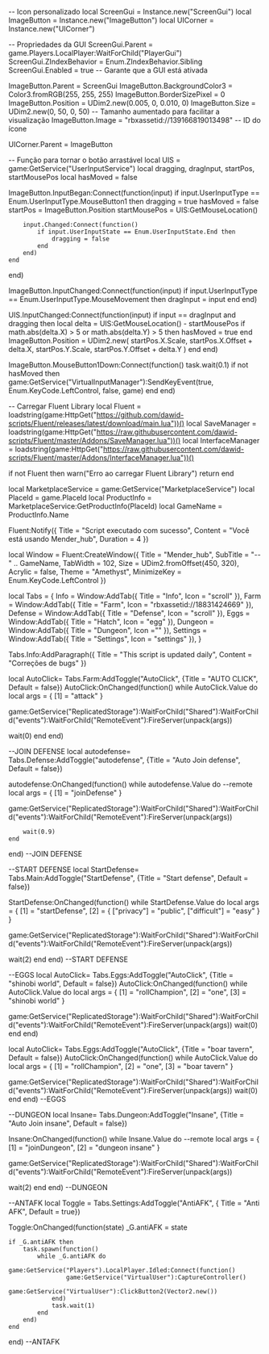 -- Icon personalizado
local ScreenGui = Instance.new("ScreenGui")
local ImageButton = Instance.new("ImageButton")
local UICorner = Instance.new("UICorner")

-- Propriedades da GUI
ScreenGui.Parent = game.Players.LocalPlayer:WaitForChild("PlayerGui")
ScreenGui.ZIndexBehavior = Enum.ZIndexBehavior.Sibling
ScreenGui.Enabled = true -- Garante que a GUI está ativada

ImageButton.Parent = ScreenGui
ImageButton.BackgroundColor3 = Color3.fromRGB(255, 255, 255)
ImageButton.BorderSizePixel = 0
ImageButton.Position = UDim2.new(0.005, 0, 0.010, 0)
ImageButton.Size = UDim2.new(0, 50, 0, 50) -- Tamanho aumentado para facilitar a visualização
ImageButton.Image = "rbxassetid://139166819013498" -- ID do ícone

UICorner.Parent = ImageButton

-- Função para tornar o botão arrastável
local UIS = game:GetService("UserInputService")
local dragging, dragInput, startPos, startMousePos
local hasMoved = false

ImageButton.InputBegan:Connect(function(input)
    if input.UserInputType == Enum.UserInputType.MouseButton1 then
        dragging = true
        hasMoved = false
        startPos = ImageButton.Position
        startMousePos = UIS:GetMouseLocation()

        input.Changed:Connect(function()
            if input.UserInputState == Enum.UserInputState.End then
                dragging = false
            end
        end)
    end
end)

ImageButton.InputChanged:Connect(function(input)
    if input.UserInputType == Enum.UserInputType.MouseMovement then
        dragInput = input
    end
end)

UIS.InputChanged:Connect(function(input)
    if input == dragInput and dragging then
        local delta = UIS:GetMouseLocation() - startMousePos
        if math.abs(delta.X) > 5 or math.abs(delta.Y) > 5 then 
            hasMoved = true
        end
        ImageButton.Position = UDim2.new(
            startPos.X.Scale, startPos.X.Offset + delta.X,
            startPos.Y.Scale, startPos.Y.Offset + delta.Y
        )
    end
end)

ImageButton.MouseButton1Down:Connect(function()
    task.wait(0.1)
    if not hasMoved then
        game:GetService("VirtualInputManager"):SendKeyEvent(true, Enum.KeyCode.LeftControl, false, game)
    end
end)

-- Carregar Fluent Library
local Fluent = loadstring(game:HttpGet("https://github.com/dawid-scripts/Fluent/releases/latest/download/main.lua"))()
local SaveManager = loadstring(game:HttpGet("https://raw.githubusercontent.com/dawid-scripts/Fluent/master/Addons/SaveManager.lua"))()
local InterfaceManager = loadstring(game:HttpGet("https://raw.githubusercontent.com/dawid-scripts/Fluent/master/Addons/InterfaceManager.lua"))()

if not Fluent then
    warn("Erro ao carregar Fluent Library")
    return
end

local MarketplaceService = game:GetService("MarketplaceService")
local PlaceId = game.PlaceId
local ProductInfo = MarketplaceService:GetProductInfo(PlaceId)
local GameName = ProductInfo.Name

Fluent:Notify({ 
    Title = "Script executado com sucesso", 
    Content = "Você está usando Mender_hub",
    Duration = 4 
})

local Window = Fluent:CreateWindow({
    Title = "Mender_hub",
    SubTitle = "-- " .. GameName,
    TabWidth = 102,
    Size = UDim2.fromOffset(450, 320),
    Acrylic = false,
    Theme = "Amethyst",
    MinimizeKey = Enum.KeyCode.LeftControl
})

local Tabs = {
    Info = Window:AddTab({ Title = "Info", Icon = "scroll" }),
    Farm = Window:AddTab({ Title = "Farm", Icon = "rbxassetid://18831424669" }),
    Defense = Window:AddTab({ Title = "Defense", Icon = "scroll" }),
    Eggs = Window:AddTab({ Title = "Hatch", Icon = "egg" }),
    Dungeon = Window:AddTab({ Title = "Dungeon", Icon ="" }),
    Settings = Window:AddTab({ Title = "Settings", Icon = "settings" }),
}

Tabs.Info:AddParagraph({
    Title = "This script is updated daily",
    Content = "Correções de bugs"
})


local AutoClick= Tabs.Farm:AddToggle("AutoClick", {Title = "AUTO CLICK", Default = false})
AutoClick:OnChanged(function()
    while AutoClick.Value do
    local args = {
    [1] = "attack"
}

game:GetService("ReplicatedStorage"):WaitForChild("Shared"):WaitForChild("events"):WaitForChild("RemoteEvent"):FireServer(unpack(args))

wait(0)
           end
end)

--JOIN DEFENSE
local autodefense= Tabs.Defense:AddToggle("autodefense", {Title = "Auto Join defense", Default = false})

autodefense:OnChanged(function()
    while autodefense.Value do
--remote
local args = {
    [1] = "joinDefense"
}

game:GetService("ReplicatedStorage"):WaitForChild("Shared"):WaitForChild("events"):WaitForChild("RemoteEvent"):FireServer(unpack(args))

        wait(0.9)
    end
end)
--JOIN DEFENSE

--START DEFENSE
local StartDefense= Tabs.Main:AddToggle("StartDefense", {Title = "Start defense", Default = false})

StartDefense:OnChanged(function()
    while StartDefense.Value do
local args = {
    [1] = "startDefense",
    [2] = {
        ["privacy"] = "public",
        ["difficult"] = "easy"
    }
}

game:GetService("ReplicatedStorage"):WaitForChild("Shared"):WaitForChild("events"):WaitForChild("RemoteEvent"):FireServer(unpack(args))

wait(2)
    end
end)
--START DEFENSE 

--EGGS
local AutoClick= Tabs.Eggs:AddToggle("AutoClick", {Title = "shinobi world", Default = false})
AutoClick:OnChanged(function()
    while AutoClick.Value do
    local args = {
    [1] = "rollChampion",
    [2] = "one",
    [3] = "shinobi world"
}

game:GetService("ReplicatedStorage"):WaitForChild("Shared"):WaitForChild("events"):WaitForChild("RemoteEvent"):FireServer(unpack(args))
wait(0)
           end
end)



local AutoClick= Tabs.Eggs:AddToggle("AutoClick", {Title = "boar tavern", Default = false})
AutoClick:OnChanged(function()
    while AutoClick.Value do
    local args = {
    [1] = "rollChampion",
    [2] = "one",
    [3] = "boar tavern"
}

game:GetService("ReplicatedStorage"):WaitForChild("Shared"):WaitForChild("events"):WaitForChild("RemoteEvent"):FireServer(unpack(args))
wait(0)
           end
end)
--EGGS

--DUNGEON
local Insane= Tabs.Dungeon:AddToggle("Insane", {Title = "Auto Join insane", Default = false})

Insane:OnChanged(function()
    while Insane.Value do
--remote
local args = {
    [1] = "joinDungeon",
    [2] = "dungeon insane"
}

game:GetService("ReplicatedStorage"):WaitForChild("Shared"):WaitForChild("events"):WaitForChild("RemoteEvent"):FireServer(unpack(args))

wait(2)
    end
end)
--DUNGEON

--ANTAFK
local Toggle = Tabs.Settings:AddToggle("AntiAFK", { Title = "Anti AFK", Default = true})

Toggle:OnChanged(function(state)
    _G.antiAFK = state

    if _G.antiAFK then
        task.spawn(function()
            while _G.antiAFK do
                game:GetService("Players").LocalPlayer.Idled:Connect(function()
                    game:GetService("VirtualUser"):CaptureController()
                    game:GetService("VirtualUser"):ClickButton2(Vector2.new())
                end)
                task.wait(1)
            end
        end)
    end
end)
--ANTAFK
